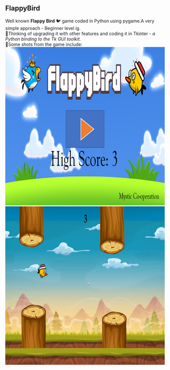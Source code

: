 ## FlappyBird
Well known **Flappy Bird** :bird: game coded in Python using pygame.A very simple approach - Beginner level ig.<br>
:thinking:Thinking of upgrading it with other features and coding it in Tkinter - *a Python binding to the Tk GUI toolkit.* <br>
📸Some shots from the game include:
<img src="images/welcome.png" width="900" height="500"> 
<img src="images/progress.png" width="900" height="500"> 
